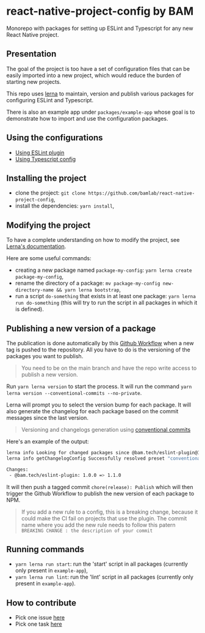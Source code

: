 # react-native-project-config by BAM

Monorepo with packages for setting up ESLint and Typescript for any new React Native project.

## Presentation

The goal of the project is too have a set of configuration files that can be easily imported into a new project, which would reduce the burden of starting new projects.

This repo uses [lerna](https://lerna.js.org/) to maintain, version and publish various packages for configuring ESLint and Typescript.

There is also an example app under `packages/example-app` whose goal is to demonstrate how to import and use the configuration packages.

## Using the configurations

- [Using ESLint plugin](https://github.com/bamlab/react-native-project-config/blob/main/packages/eslint-plugin/README.md)
- [Using Typescript config](https://github.com/bamlab/react-native-project-config/blob/main/packages/typescript-config/README.md)

## Installing the project

- clone the project: `git clone https://github.com/bamlab/react-native-project-config`,
- install the dependencies: `yarn install`,

## Modifying the project

To have a complete understanding on how to modify the project, see [Lerna's documentation](https://lerna.js.org/docs/introduction).

Here are some useful commands:

- creating a new package named `package-my-config`: `yarn lerna create package-my-config`,
- rename the directory of a package: `mv package-my-config new-directory-name && yarn lerna bootstrap`,
- run a script `do-something` that exists in at least one package: `yarn lerna run do-something` (this will try to run the script in all packages in which it is defined).

## Publishing a new version of a package

The publication is done automatically by this [Github Workflow](https://github.com/bamlab/react-native-project-config/blob/main/.github/workflows/publish.yml) when a new tag is pushed to the repository.
All you have to do is the versioning of the packages you want to publish.

> You need to be on the main branch and have the repo write access to publish a new version.

Run `yarn lerna version` to start the process. It will run the command `yarn lerna version --conventional-commits --no-private`.

Lerna will prompt you to select the version bump for each package. It will also generate the changelog for each package based on the commit messages since the last version.

> Versioning and changelogs generation using [conventional commits](https://www.conventionalcommits.org/en/v1.0.0/)

Here's an example of the output:

```bash
lerna info Looking for changed packages since @bam.tech/eslint-plugin@1.0.0
lerna info getChangelogConfig Successfully resolved preset "conventional-changelog-angular"

Changes:
 - @bam.tech/eslint-plugin: 1.0.0 => 1.1.0
```

It will then push a tagged commit `chore(release): Publish` which will then trigger the Github Workflow to publish the new version of each package to NPM.

> If you add a new rule to a config, this is a breaking change, because it could make the CI fail on projects that use the plugin. The commit name where you add the new rule needs to follow this patern `BREAKING CHANGE : the description of your commit`

## Running commands

- `yarn lerna run start`: run the 'start' script in all packages (currently only present in `example-app`),
- `yarn lerna run lint`: run the 'lint' script in all packages (currently only present in `example-app`).

## How to contribute

- Pick one issue [here](https://github.com/bamlab/react-native-project-config/issues)
- Pick one task [here](https://github.com/orgs/bamlab/projects/6)
